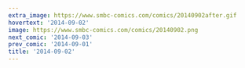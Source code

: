 ```yaml
---
extra_image: https://www.smbc-comics.com/comics/20140902after.gif
hovertext: '2014-09-02'
image: https://www.smbc-comics.com/comics/20140902.png
next_comic: '2014-09-03'
prev_comic: '2014-09-01'
title: '2014-09-02'
---
```


